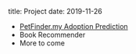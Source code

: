 title: Project
date: 2019-11-26

* [PetFinder.my Adoption Prediction](https://github.com/wanda15tw/2019_petfinder_prediction/blob/master/Pet%20Adoption%20Speed%20Prediction.ipynb)
* Book Recommender
* More to come